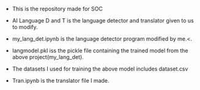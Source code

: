* This is the repository made for SOC<br>
* AI Language D and T is the language detector and translator given to us to modify.<br>
* my_lang_det.ipynb is the language detector program modified by me.<.<br>
* langmodel.pkl iss the pickle file containing the trained model from the above project(my_lang_det).<br>
* The datasets I used for training the above model includes dataset.csv<br>


* Tran.ipynb is the translator file I made.
